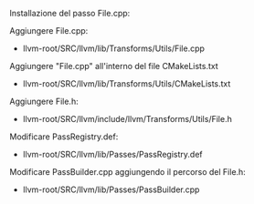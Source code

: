 Installazione del passo File.cpp:

Aggiungere File.cpp: 
- llvm-root/SRC/llvm/lib/Transforms/Utils/File.cpp


Aggiungere "File.cpp" all'interno del file CMakeLists.txt
- llvm-root/SRC/llvm/lib/Transforms/Utils/CMakeLists.txt


Aggiungere File.h:
- llvm-root/SRC/llvm/include/llvm/Transforms/Utils/File.h


Modificare PassRegistry.def:
- llvm-root/SRC/llvm/lib/Passes/PassRegistry.def


Modificare PassBuilder.cpp aggiungendo il percorso del File.h:
- llvm-root/SRC/llvm/lib/Passes/PassBuilder.cpp
